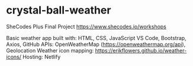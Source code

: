 # crystal-ball-weather
SheCodes Plus Final Project
https://www.shecodes.io/workshops

Basic weather app built with:
HTML, CSS, JavaScript
VS Code, Bootstrap, Axios, GitHub
APIs: OpenWeatherMap (https://openweathermap.org/api), Geolocation
Weather icon mapping: https://erikflowers.github.io/weather-icons/
Hosting: Netlify
